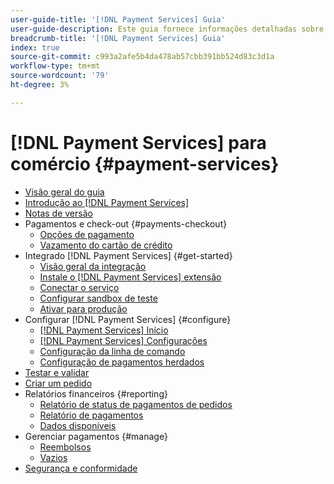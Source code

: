 ```yaml
---
user-guide-title: '[!DNL Payment Services] Guia'
user-guide-description: Este guia fornece informações detalhadas sobre a instalação e configuração [!DNL Payment Services] para seu [!DNL Adobe Commerce] ou [!DNL Magento Open Source] armazenar.
breadcrumb-title: '[!DNL Payment Services] Guia'
index: true
source-git-commit: c993a2afe5b4da478ab57cbb391bb524d83c3d1a
workflow-type: tm+mt
source-wordcount: '79'
ht-degree: 3%

---
```



# [!DNL Payment Services] para comércio {#payment-services}

- [Visão geral do guia](guide-overview.md)
- [Introdução ao [!DNL Payment Services]](overview.md)
- [Notas de versão](release-notes.md)
- Pagamentos e check-out {#payments-checkout}
   - [Opções de pagamento](payments-options.md)
   - [Vazamento do cartão de crédito](vaulting.md)
- Integrado [!DNL Payment Services] {#get-started}
   - [Visão geral da integração](onboard.md)
   - [Instale o [!DNL Payment Services] extensão](install.md)
   - [Conectar o serviço](connect.md)
   - [Configurar sandbox de teste](sandbox.md)
   - [Ativar para produção](production.md)
- Configurar [!DNL Payment Services] {#configure}
   - [[!DNL Payment Services] Início](payments-home.md)
   - [[!DNL Payment Services] Configurações](settings.md)
   - [Configuração da linha de comando](configure-cli.md)
   - [Configuração de pagamentos herdados](configure-admin.md)
- [Testar e validar](test-validate.md)
- [Criar um pedido](create-order.md)
- Relatórios financeiros {#reporting}
   - [Relatório de status de pagamentos de pedidos](order-payment-status.md)
   - [Relatório de pagamentos](payouts.md)
   - [Dados disponíveis](data.md)
- Gerenciar pagamentos {#manage}
   - [Reembolsos](refunds.md)
   - [Vazios](voids.md)
- [Segurança e conformidade](security.md)
